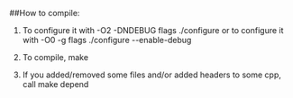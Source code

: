 ##How to compile:
1. To configure it with -O2 -DNDEBUG flags
    ./configure
or to configure it with -O0 -g flags
    ./configure --enable-debug 

2. To compile,
    make

3. If you added/removed some files and/or added headers to some cpp, call
    make depend

